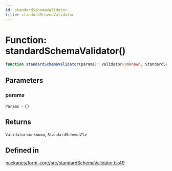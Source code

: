 ```yaml
---
id: standardSchemaValidator
title: standardSchemaValidator
---
```


# Function: standardSchemaValidator()

```ts
function standardSchemaValidator(params): Validator<unknown, StandardSchemaV1>
```

## Parameters

### params

`Params` = `{}`

## Returns

`Validator`\<`unknown`, `StandardSchemaV1`\>

## Defined in

[packages/form-core/src/standardSchemaValidator.ts:49](https://github.com/TanStack/form/blob/main/packages/form-core/src/standardSchemaValidator.ts#L49)

